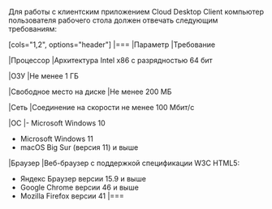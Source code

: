  Для работы с клиентским приложением Cloud Desktop Client компьютер пользователя рабочего стола должен отвечать следующим требованиям:

[cols="1,2", options="header"]
|===
|Параметр
|Требование

|Процессор
|Архитектура Intel x86 с разрядностью 64 бит

|ОЗУ
|Не менее 1 ГБ

|Свободное место на диске
|Не менее 200 МБ

|Сеть
|Соединение на скорости не менее 100 Мбит/с

|ОС
|- Microsoft Windows 10
- Microsoft Windows 11
- macOS Big Sur (версия 11) и выше

|Браузер
|Веб-браузер с поддержкой спецификации W3C HTML5:
- Яндекс Браузер версии 15.9 и выше
- Google Chrome версии 46 и выше
- Mozilla Firefox версии 41
|===
